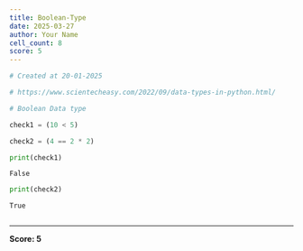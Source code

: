 ```yaml
---
title: Boolean-Type
date: 2025-03-27
author: Your Name
cell_count: 8
score: 5
---
```


```python
# Created at 20-01-2025
```


```python
# https://www.scientecheasy.com/2022/09/data-types-in-python.html/
```


```python
# Boolean Data type
```


```python
check1 = (10 < 5)
```


```python
check2 = (4 == 2 * 2)
```


```python
print(check1)
```

    False



```python
print(check2)
```

    True



```python

```


---
**Score: 5**
